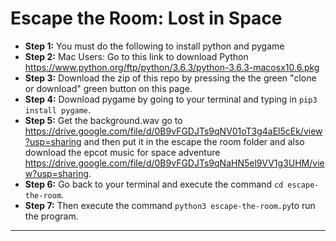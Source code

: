# Escape the Room: Lost in Space

* **Step 1:** You must do the following to install python and pygame
* **Step 2:** Mac Users: Go to this link to download Python https://www.python.org/ftp/python/3.6.3/python-3.6.3-macosx10.6.pkg
* **Step 3:** Download the zip of this repo by pressing the the green "clone or download" green button on this page. 
* **Step 4:** Download pygame by going to your terminal and typing in `pip3 install pygame`.
* **Step 5:** Get the background.wav go to https://drive.google.com/file/d/0B9vFGDJTs9qNV01oT3g4aEl5cEk/view?usp=sharing and then put it in the escape the room folder and also download the epcot music for space adventure https://drive.google.com/file/d/0B9vFGDJTs9qNaHN5el9VV1g3UHM/view?usp=sharing.
* **Step 6:** Go back to your terminal and execute the command `cd escape-the-room`.
* **Step 7:** Then execute the command `python3 escape-the-room.py`to run the program.
---
